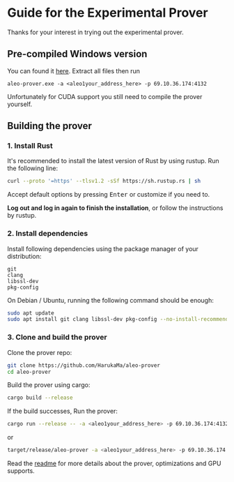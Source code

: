 # Guide for the Experimental Prover

Thanks for your interest in trying out the experimental prover.

## Pre-compiled Windows version

You can found it [here](https://github.com/HarukaMa/aleo-prover/releases). Extract all files then run

```
aleo-prover.exe -a <aleo1your_address_here> -p 69.10.36.174:4132
```

Unfortunately for CUDA support you still need to compile the prover yourself.

## Building the prover

### 1. Install Rust

It's recommended to install the latest version of Rust by using rustup. Run the following line:

```sh
curl --proto '=https' --tlsv1.2 -sSf https://sh.rustup.rs | sh
```

Accept default options by pressing <kbd>Enter</kbd> or customize if you need to.

**Log out and log in again to finish the installation**, or follow the instructions by rustup.

### 2. Install dependencies

Install following dependencies using the package manager of your distribution:

```
git
clang
libssl-dev
pkg-config
```

On Debian / Ubuntu, running the following command should be enough:

```sh
sudo apt update
sudo apt install git clang libssl-dev pkg-config --no-install-recommends
```

### 3. Clone and build the prover

Clone the prover repo:

```sh
git clone https://github.com/HarukaMa/aleo-prover
cd aleo-prover
```

Build the prover using cargo:

```sh
cargo build --release
```

If the build successes, Run the prover:

```sh
cargo run --release -- -a <aleo1your_address_here> -p 69.10.36.174:4132
```

or

```sh
target/release/aleo-prover -a <aleo1your_address_here> -p 69.10.36.174:4132
```

Read the [readme](https://github.com/HarukaMa/aleo-prover/blob/master/README.md) for more details about the prover, optimizations and GPU supports.

